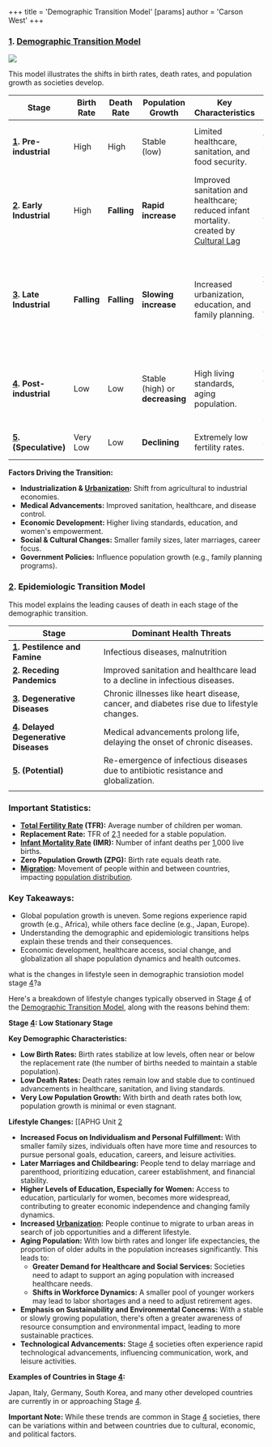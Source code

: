 +++
 title = 'Demographic Transition Model'
[params]
	author = 'Carson West'
+++
### [1](./../1/). [Demographic Transition Model](./../demographic-transition-model/) 

![](https://populationeducation.org/wp-content/uploads/2014/10/dtm.png)

This model illustrates the shifts in birth rates, death rates, and population growth as societies develop.

| Stage                   | Birth Rate  | Death Rate  | Population Growth               | Key Characteristics                                                                       | Examples                                                                            |
| ----------------------- | ----------- | ----------- | ------------------------------- | ----------------------------------------------------------------------------------------- | ----------------------------------------------------------------------------------- |
| **[1](./../1/). Pre-industrial**   | High        | High        | Stable (low)                    | Limited healthcare, sanitation, and food security.                                        | Uncontacted tribes, everyone before the 1700s                                       |
| **[2](./../2/). Early Industrial** | High        | **Falling** | **Rapid increase**              | Improved sanitation and healthcare; reduced infant mortality. created by [Cultural Lag](./../cultural-lag/) | Poorer MENA, Africa, Central Asia                                                   |
| **[3](./../3/). Late Industrial**  | **Falling** | **Falling** | **Slowing increase**            | Increased urbanization, education, and family planning.                                   | Central and South America, Wealthier MENA Countries, Wealthier SEA countries, India |
| **[4](./../4/). Post-industrial**  | Low         | Low         | Stable (high) or **decreasing** | High living standards, aging population.                                                  | US, Canada, Argentina, Australia, New Zealand, Most of europe                       |
| **[5](./../5/). (Speculative)**    | Very Low    | Low         | **Declining**                   | Extremely low fertility rates.                                                            | Russia, Japan, Germany                                                              |

**Factors Driving the Transition:**

* **Industrialization & [Urbanization](./../urbanization/):** Shift from agricultural to industrial economies.
* **Medical Advancements:** Improved sanitation, healthcare, and disease control.
* **Economic Development:** Higher living standards, education, and women's empowerment.
* **Social & Cultural Changes:** Smaller family sizes, later marriages, career focus.
* **Government Policies:**  Influence population growth (e.g., family planning programs).

### [2](./../2/). Epidemiologic Transition Model

This model explains the leading causes of death in each stage of the demographic transition.

| Stage                                | Dominant Health Threats                                                                   |
| ------------------------------------ | ----------------------------------------------------------------------------------------- |
| **[1](./../1/). Pestilence and Famine**         | Infectious diseases, malnutrition                                                         |
| **[2](./../2/). Receding Pandemics**            | Improved sanitation and healthcare lead to a decline in infectious diseases.              |
| **[3](./../3/). Degenerative Diseases**         | Chronic illnesses like heart disease, cancer, and diabetes rise due to lifestyle changes. |
| **[4](./../4/). Delayed Degenerative Diseases** | Medical advancements prolong life, delaying the onset of chronic diseases.                |
| **[5](./../5/). (Potential)**                   | Re-emergence of infectious diseases due to antibiotic resistance and globalization.       |
|                                      |                                                                                           |

### Important Statistics:

* **[Total Fertility Rate](./../total-fertility-rate/) (TFR):** Average number of children per woman.
* **Replacement Rate:** TFR of [2](./../2/).[1](./../1/) needed for a stable population.
* **[Infant Mortality Rate](./../infant-mortality-rate/) (IMR):** Number of infant deaths per [1](./../1/),000 live births.
* **Zero Population Growth (ZPG):** Birth rate equals death rate.
* **[Migration](./../migration/):** Movement of people within and between countries, impacting [population distribution](./../population-distribution/).

### Key Takeaways:

* Global population growth is uneven. Some regions experience rapid growth (e.g., Africa), while others face decline (e.g., Japan, Europe).
* Understanding the demographic and epidemiologic transitions helps explain these trends and their consequences.
* Economic development, healthcare access, social change, and globalization all shape population dynamics and health outcomes. 

what is the changes in lifestyle seen in demographic transiotion model stage [4](./../4/)?a

 Here's a breakdown of lifestyle changes typically observed in Stage [4](./../4/) of the [Demographic Transition Model](./../demographic-transition-model/), along with the reasons behind them:

**Stage [4](./../4/): Low Stationary Stage**

**Key Demographic Characteristics:**

* **Low Birth Rates:** Birth rates stabilize at low levels, often near or below the replacement rate (the number of births needed to maintain a stable population).
* **Low Death Rates:** Death rates remain low and stable due to continued advancements in healthcare, sanitation, and living standards.
* **Very Low Population Growth:**  With birth and death rates both low, population growth is minimal or even stagnant.

**Lifestyle Changes:**
[[APHG Unit [2](./../2/)
* **Increased Focus on Individualism and Personal Fulfillment:** With smaller family sizes, individuals often have more time and resources to pursue personal goals, education, careers, and leisure activities.
* **Later Marriages and Childbearing:** People tend to delay marriage and parenthood, prioritizing education, career establishment, and financial stability.
* **Higher Levels of Education, Especially for Women:**  Access to education, particularly for women, becomes more widespread, contributing to greater economic independence and changing family dynamics.
* **Increased [Urbanization](./../urbanization/):** People continue to migrate to urban areas in search of job opportunities and a different lifestyle.
* **Aging Population:**  With low birth rates and longer life expectancies, the proportion of older adults in the population increases significantly. This leads to:
    * **Greater Demand for Healthcare and Social Services:**  Societies need to adapt to support an aging population with increased healthcare needs.
    * **Shifts in Workforce Dynamics:**  A smaller pool of younger workers may lead to labor shortages and a need to adjust retirement ages.
* **Emphasis on Sustainability and Environmental Concerns:**  With a stable or slowly growing population, there's often a greater awareness of resource consumption and environmental impact, leading to more sustainable practices.
* **Technological Advancements:** Stage [4](./../4/) societies often experience rapid technological advancements, influencing communication, work, and leisure activities.

**Examples of Countries in Stage [4](./../4/):**

Japan, Italy, Germany, South Korea, and many other developed countries are currently in or approaching Stage [4](./../4/).

**Important Note:**  While these trends are common in Stage [4](./../4/) societies, there can be variations within and between countries due to cultural, economic, and political factors. 
